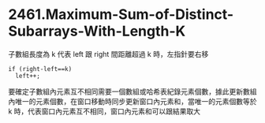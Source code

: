 # 2461.Maximum-Sum-of-Distinct-Subarrays-With-Length-K

子數組長度為 k 代表 left 跟 right 間距離超過 k 時，左指針要右移

```
if (right-left==k)
  left++;
```

要確定子數組內元素互不相同需要一個數組或哈希表紀錄元素個數，據此更新數組內唯一的元素個數，在窗口移動時同步更新窗口內元素和，當唯一的元素個數等於 k 時，代表窗口內元素互不相同，窗口內元素和可以跟結果取大
